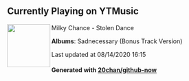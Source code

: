 ## Currently Playing on YTMusic

[<img align="left" width="100" src="https://lh3.googleusercontent.com/900NMT78LfXO4rfgQdEHbHA4alClPgHDnNYxh6d0fFTaeqVxUz9xtTygCxySs3MXqkEgVZpjWCT80PGN">](https://music.youtube.com/channel/UCNXdVRjxdHoW3BHYn-czkFg)

Milky Chance - Stolen Dance

**Albums**: Sadnecessary (Bonus Track Version)

Last updated at 08/14/2020 16:15

#### Generated with [20chan/github-now](https://github.com/20chan/github-now)


<!--
**20chan/20chan** is a ✨ _special_ ✨ repository because its `README.md` (this file) appears on your GitHub profile.

Here are some ideas to get you started:

- 🔭 I’m currently working on ...
- 🌱 I’m currently learning ...
- 👯 I’m looking to collaborate on ...
- 🤔 I’m looking for help with ...
- 💬 Ask me about ...
- 📫 How to reach me: ...
- 😄 Pronouns: ...
- ⚡ Fun fact: ...
-->
